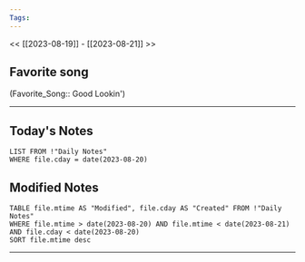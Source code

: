 ```yaml
---
Tags:
---
```

<< [[2023-08-19]] - [[2023-08-21]] >>
## Favorite song
(Favorite_Song:: Good Lookin')

___
## Today's Notes
```dataview
LIST FROM !"Daily Notes"
WHERE file.cday = date(2023-08-20)
```
## Modified Notes
```dataview
TABLE file.mtime AS "Modified", file.cday AS "Created" FROM !"Daily Notes" 
WHERE file.mtime > date(2023-08-20) AND file.mtime < date(2023-08-21) AND file.cday < date(2023-08-20)
SORT file.mtime desc
```
___
